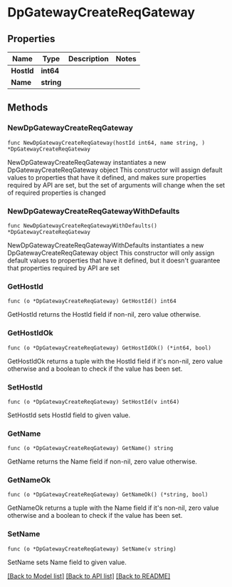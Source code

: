 # DpGatewayCreateReqGateway

## Properties

Name | Type | Description | Notes
------------ | ------------- | ------------- | -------------
**HostId** | **int64** |  | 
**Name** | **string** |  | 

## Methods

### NewDpGatewayCreateReqGateway

`func NewDpGatewayCreateReqGateway(hostId int64, name string, ) *DpGatewayCreateReqGateway`

NewDpGatewayCreateReqGateway instantiates a new DpGatewayCreateReqGateway object
This constructor will assign default values to properties that have it defined,
and makes sure properties required by API are set, but the set of arguments
will change when the set of required properties is changed

### NewDpGatewayCreateReqGatewayWithDefaults

`func NewDpGatewayCreateReqGatewayWithDefaults() *DpGatewayCreateReqGateway`

NewDpGatewayCreateReqGatewayWithDefaults instantiates a new DpGatewayCreateReqGateway object
This constructor will only assign default values to properties that have it defined,
but it doesn't guarantee that properties required by API are set

### GetHostId

`func (o *DpGatewayCreateReqGateway) GetHostId() int64`

GetHostId returns the HostId field if non-nil, zero value otherwise.

### GetHostIdOk

`func (o *DpGatewayCreateReqGateway) GetHostIdOk() (*int64, bool)`

GetHostIdOk returns a tuple with the HostId field if it's non-nil, zero value otherwise
and a boolean to check if the value has been set.

### SetHostId

`func (o *DpGatewayCreateReqGateway) SetHostId(v int64)`

SetHostId sets HostId field to given value.


### GetName

`func (o *DpGatewayCreateReqGateway) GetName() string`

GetName returns the Name field if non-nil, zero value otherwise.

### GetNameOk

`func (o *DpGatewayCreateReqGateway) GetNameOk() (*string, bool)`

GetNameOk returns a tuple with the Name field if it's non-nil, zero value otherwise
and a boolean to check if the value has been set.

### SetName

`func (o *DpGatewayCreateReqGateway) SetName(v string)`

SetName sets Name field to given value.



[[Back to Model list]](../README.md#documentation-for-models) [[Back to API list]](../README.md#documentation-for-api-endpoints) [[Back to README]](../README.md)


